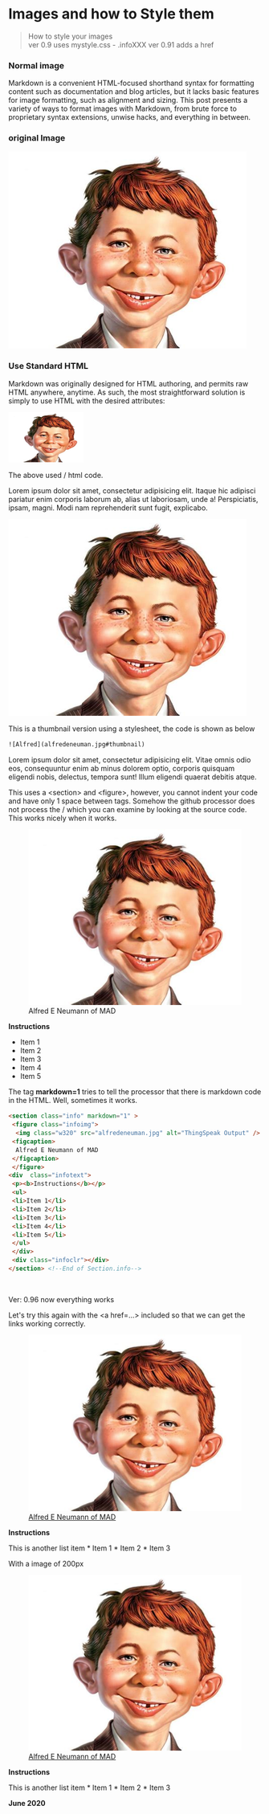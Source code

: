 <link rel="stylesheet" type="text/css" href="mystyle.css" />

# Images and how to Style them

> How to style your images   
> ver 0.9 uses mystyle.css - .infoXXX
> ver 0.91 adds a href


### Normal image

Markdown is a convenient HTML-focused shorthand syntax for formatting content such as documentation and blog articles, but it lacks basic features for image formatting, such as alignment and sizing. This post presents a variety of ways to format images with Markdown, from brute force to proprietary syntax extensions, unwise hacks, and everything in between.

### original Image

![Alfred E Neumann](alfredeneuman.jpg "Alfred E Neumann")


###  Use Standard HTML

Markdown was originally designed for HTML authoring, and permits raw HTML anywhere, anytime. As such, the most straightforward solution is simply to use HTML with the desired attributes:

<img src="alfredeneuman.jpg" alt="alfred"
    title="Alfred E Neuman" width="150" height="100" />

The above used /<img/> html code.

Lorem ipsum dolor sit amet, consectetur adipisicing elit. Itaque hic adipisci pariatur enim corporis laborum ab, alias ut laboriosam, unde a! Perspiciatis, ipsam, magni. Modi nam reprehenderit sunt fugit, explicabo.

![Alfred](alfredeneuman.jpg#thumbnail)

This is a thumbnail version using a stylesheet, the code is shown as below

```html
![Alfred](alfredeneuman.jpg#thumbnail)
```

Lorem ipsum dolor sit amet, consectetur adipisicing elit. Vitae omnis odio eos, consequuntur enim ab minus dolorem optio, corporis quisquam eligendi nobis, delectus, tempora sunt! Illum eligendi quaerat debitis atque.

This uses a \<section\> and \<figure\>, however, you cannot indent your code and have only 1 space between tags.  Somehow the github processor does not process the /<a href.../> which you can examine by looking at the source code.  This works nicely when it works.

<section class="info" markdown="1" >
 <figure class="infoimg">
  <img class="w320" src="alfredeneuman.jpg" alt="ThingSpeak Output" />
 <figcaption>
  Alfred E Neumann of MAD
 </figcaption>
 </figure>
<div  class="infotext">
 <p><b>Instructions</b></p>
 <ul>
 <li>Item 1</li>
 <li>Item 2</li>
 <li>Item 3</li>
 <li>Item 4</li>
 <li>Item 5</li>
 </ul>
 </div>
 <div class="infoclr"></div>
</section> <!--End of Section.info-->

The tag **markdown=1** tries to tell the processor that there is markdown code in the HTML.  Well, sometimes it works.

```html
<section class="info" markdown="1" >
 <figure class="infoimg">
  <img class="w320" src="alfredeneuman.jpg" alt="ThingSpeak Output" />
 <figcaption>
  Alfred E Neumann of MAD
 </figcaption>
 </figure>
<div  class="infotext">
 <p><b>Instructions</b></p>
 <ul>
 <li>Item 1</li>
 <li>Item 2</li>
 <li>Item 3</li>
 <li>Item 4</li>
 <li>Item 5</li>
 </ul>
 </div>
 <div class="infoclr"></div>
</section> <!--End of Section.info-->
```

&nbsp;

Ver:
0.96 now everything works

Let's try this again with the \<a href=...\> included so that we can get the links working correctly.

<section class="info"><a href="alredenueman.jpg">
 <figure class="infoimg">
 <img class="w320" src="alfredeneuman.jpg" alt="ThingSpeak Output" />
 <figcaption>Alfred E Neumann of MAD</figcaption>
 </figure></a>
<div  class="infotext" markdown="1">
 <p><b>Instructions</b></p>
 This is another list item
 * Item 1
 * Item 2
 * Item 3
 </div>
 <div class="infoclr"></div>
</section> <!--End of Section.info-->

With a image of 200px

<section class="info"><a href="alredenueman.jpg">
 <figure class="infoimg">
 <img class="w200" src="alfredeneuman.jpg" alt="ThingSpeak Output" />
 <figcaption>Alfred E Neumann of MAD</figcaption>
 </figure></a>
<div  class="infotext" markdown="1">
 <p><b>Instructions</b></p>
 This is another list item
 * Item 1
 * Item 2
 * Item 3
 </div>
 <div class="infoclr"></div>
</section> <!--End of Section.info-->



**June 2020**